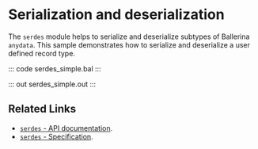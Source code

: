 # Serialization and deserialization

The `serdes` module helps to serialize and deserialize subtypes of Ballerina `anydata`. This sample demonstrates how to serialize and deserialize a user defined record type.

::: code serdes_simple.bal :::

::: out serdes_simple.out :::

## Related Links
- [`serdes` - API documentation](https://lib.ballerina.io/ballerina/serdes/latest).
- [`serdes` - Specification](/spec/serdes).
